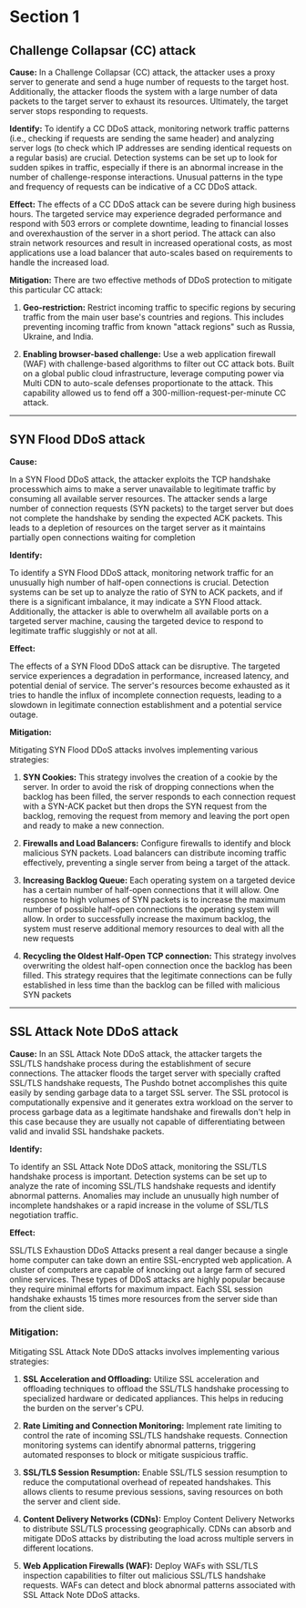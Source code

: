 # Section 1
## Challenge Collapsar (CC) attack

**Cause:**
In a Challenge Collapsar (CC) attack, the attacker uses a proxy server to generate and send a huge number of requests to the target host. Additionally, the attacker floods the system with a large number of data packets to the target server to exhaust its resources. Ultimately, the target server stops responding to requests.

**Identify:**
To identify a CC DDoS attack, monitoring network traffic patterns (i.e., checking if requests are sending the same header) and analyzing server logs (to check which IP addresses are sending identical requests on a regular basis) are crucial. Detection systems can be set up to look for sudden spikes in traffic, especially if there is an abnormal increase in the number of challenge-response interactions. Unusual patterns in the type and frequency of requests can be indicative of a CC DDoS attack.

**Effect:**
The effects of a CC DDoS attack can be severe during high business hours. The targeted service may experience degraded performance and respond with 503 errors or complete downtime, leading to financial losses and overexhaustion of the server in a short period. The attack can also strain network resources and result in increased operational costs, as most applications use a load balancer that auto-scales based on requirements to handle the increased load.

**Mitigation:**
There are two effective methods of DDoS protection to mitigate this particular CC attack:

1. **Geo-restriction:**
   Restrict incoming traffic to specific regions by securing traffic from the main user base's countries and regions. This includes preventing incoming traffic from known "attack regions" such as Russia, Ukraine, and India.

2. **Enabling browser-based challenge:**
   Use a web application firewall (WAF) with challenge-based algorithms to filter out CC attack bots. Built on a global public cloud infrastructure, leverage computing power via Multi CDN to auto-scale defenses proportionate to the attack. This capability allowed us to fend off a 300-million-request-per-minute CC attack.

------------------------------------------------------------------------------------------------------------------------------------
## SYN Flood DDoS attack 

**Cause:**

In a SYN Flood DDoS attack, the attacker exploits the TCP handshake processwhich aims to make a server unavailable to legitimate traffic by consuming all available server resources. The attacker sends a large number of connection requests (SYN packets) to the target server but does not complete the handshake by sending the expected ACK packets. This leads to a depletion of resources on the target server as it maintains partially open connections waiting for completion

**Identify:**

To identify a SYN Flood DDoS attack, monitoring network traffic for an unusually high number of half-open connections is crucial. Detection systems can be set up to analyze the ratio of SYN to ACK packets, and if there is a significant imbalance, it may indicate a SYN Flood attack. Additionally,  the attacker is able to overwhelm all available ports on a targeted server machine, causing the targeted device to respond to legitimate traffic sluggishly or not at all.

**Effect:**

The effects of a SYN Flood DDoS attack can be disruptive. The targeted service experiences a degradation in performance, increased latency, and potential denial of service. The server's resources become exhausted as it tries to handle the influx of incomplete connection requests, leading to a slowdown in legitimate connection establishment and a potential service outage.

**Mitigation:**

Mitigating SYN Flood DDoS attacks involves implementing various strategies:

1. **SYN Cookies:**
   This strategy involves the creation of a cookie by the server. In order to avoid the risk of dropping connections when the backlog has been filled, the server responds to each connection request with a SYN-ACK packet but then drops the SYN request from the backlog, removing the request from memory and leaving the port open and ready to make a new connection.

2. **Firewalls and Load Balancers:**
   Configure firewalls to identify and block malicious SYN packets. Load balancers can distribute incoming traffic effectively, preventing a single server from being a target of the attack.

3. **Increasing Backlog Queue:**
   Each operating system on a targeted device has a certain number of half-open connections that it will allow. One response to high volumes of SYN packets is to increase the maximum number of possible half-open connections the operating system will allow. In order to successfully increase the maximum backlog, the system must reserve additional memory resources to deal with all the new requests

4. **Recycling the Oldest Half-Open TCP connection:**
   This strategy involves overwriting the oldest half-open connection once the backlog has been filled. This strategy requires that the legitimate connections can be fully established in less time than the backlog can be filled with malicious SYN packets

------------------------------------------------------------------------------------------------------------------------------------

## SSL Attack Note DDoS attack 
**Cause:**
In an SSL Attack Note DDoS attack, the attacker targets the SSL/TLS handshake process during the establishment of secure connections. The attacker floods the target server with specially crafted SSL/TLS handshake requests, The Pushdo botnet accomplishes this quite easily by sending garbage data to a target SSL server. The SSL protocol is computationally expensive and it generates extra workload on the server to process garbage data as a legitimate handshake and firewalls don't help in this case because they are usually not capable of differentiating between valid and invalid SSL handshake packets. 

**Identify:**

To identify an SSL Attack Note DDoS attack, monitoring the SSL/TLS handshake process is important. Detection systems can be set up to analyze the rate of incoming SSL/TLS handshake requests and identify abnormal patterns. Anomalies may include an unusually high number of incomplete handshakes or a rapid increase in the volume of SSL/TLS negotiation traffic.

**Effect:**

SSL/TLS Exhaustion DDoS Attacks present a real danger because a single home computer can take down an entire SSL-encrypted web application. A cluster of computers are capable of knocking out a large farm of secured online services. These types of DDoS attacks are highly popular because they require minimal efforts for maximum impact. Each SSL session handshake exhausts 15 times more resources from the server side than from the client side.

### Mitigation:

Mitigating SSL Attack Note DDoS attacks involves implementing various strategies:

1. **SSL Acceleration and Offloading:**
   Utilize SSL acceleration and offloading techniques to offload the SSL/TLS handshake processing to specialized hardware or dedicated appliances. This helps in reducing the burden on the server's CPU.

2. **Rate Limiting and Connection Monitoring:**
   Implement rate limiting to control the rate of incoming SSL/TLS handshake requests. Connection monitoring systems can identify abnormal patterns, triggering automated responses to block or mitigate suspicious traffic.

3. **SSL/TLS Session Resumption:**
   Enable SSL/TLS session resumption to reduce the computational overhead of repeated handshakes. This allows clients to resume previous sessions, saving resources on both the server and client side.

4. **Content Delivery Networks (CDNs):**
   Employ Content Delivery Networks to distribute SSL/TLS processing geographically. CDNs can absorb and mitigate DDoS attacks by distributing the load across multiple servers in different locations.

5. **Web Application Firewalls (WAF):**
   Deploy WAFs with SSL/TLS inspection capabilities to filter out malicious SSL/TLS handshake requests. WAFs can detect and block abnormal patterns associated with SSL Attack Note DDoS attacks.



